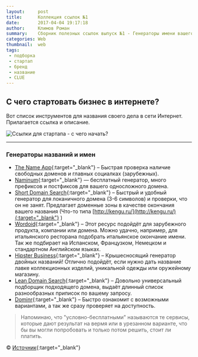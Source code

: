 ```yaml
---
layout:     post
title:      Коллекция ссылок №1
date:       2017-04-04 19:17:18
author:     Климов Роман
summary:    Сборник полезных ссылок выпуск №1 - Генераторы имени вашего бизнеса
categories: Web
thumbnail:  web
tags:
 - подборка
 - стартап
 - бренд
 - название
 - CLUE
---
```


## С чего стартовать бизнес в интернете?

Вот список инструментов для названия своего дела в сети Интернет. Прилагается ссылка и описание. 

![Ссылки для стартапа - с чего начать?](https://78.media.tumblr.com/c63e7dbe088ba65fa3ecba919bf8594c/tumblr_o6nnz8Glgm1tubinno1_1280.jpg)

---------------------------------------

### Генераторы названий и имен

- [The Name App](http://thenameapp.com/){:target="_blank"} – Быстрая проверка наличие свободных доменов и главных социалках (зарубежных).
- [Naminum](http://naminum.com){:target="_blank"} — бесплатный генератор, много префиксов и постфиксов для вашего односложного домена.
- [Short Domain Search](http://shortdomainsearch.com/){:target="_blank"} – Быстрый и удобный генератор для локаничного домена (3-6 символов) и проверки, что он не занят. Предлагает доменные зоны в качестве окончания вашего названия (Что-то типа [http://kengu.ru/](http://kengu.ru/){:target="_blank"} )
- [Wordoid](http://wordoid.com/){:target="_blank"} – Этот ресурс подойдёт для зарубежного продукта, компании или домена. Можно удачно, например, для итальянского ресторана подобрать итальянское окончание имени. Так же подбирает на Испанском, Французком, Немецком и стандартном Английском языках.
- [Hipster Business](http://www.hipsterbusiness.name){:target="_blank"} – Крышесносящий генератор двойных названий! Отлично подойдёт, если нужно дать название лавке коллекционных изделий, уникальной одежды или оружейному магазину.  
- [Lean Domain Search](https://www.leandomainsearch.com){:target="_blank"} – Довольно универсальный подборщик подходящего домена, выдаёт длинный список разнообразных приписок по вашему запросу.   
- [Dominr](https://domainr.com){:target="_blank"} – Быстро ознакомит с возможными вариантами, а так же сразу проверяет на доступность.

> Напоминаю, что "условно-бесплатными" называются те сервисы, которые дают результат на вермя или в урезанном варианте, что бы вы могли попробовать и только потом решить, стоит ли платить. 


© [Источник][1]{:target="_blank"}


[1]: https://habrahabr.ru/post/323600/
